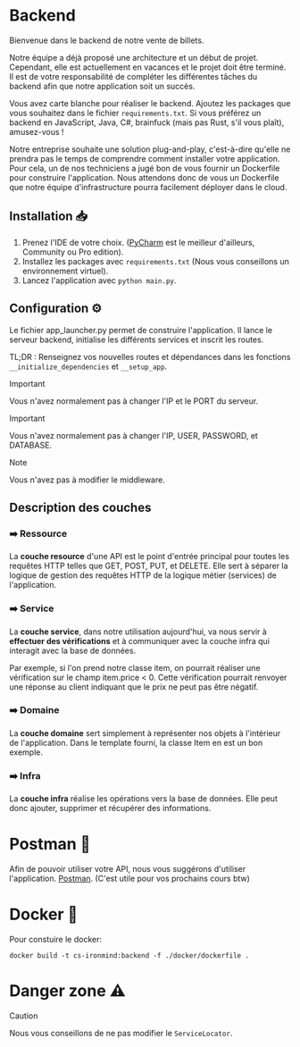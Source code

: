 # Backend

Bienvenue dans le backend de notre vente de billets.

Notre équipe a déjà proposé une architecture et un début de projet. Cependant, elle est actuellement en vacances et le projet doit être terminé. Il est de votre responsabilité de compléter les différentes tâches du backend afin que notre application soit un succès.

Vous avez carte blanche pour réaliser le backend. Ajoutez les packages que vous souhaitez dans le fichier `requirements.txt`. Si vous préférez un backend en JavaScript, Java, C#, brainfuck (mais pas Rust, s'il vous plaît), amusez-vous !

Notre entreprise souhaite une solution plug-and-play, c'est-à-dire qu'elle ne prendra pas le temps de comprendre comment installer votre application. Pour cela, un de nos techniciens a jugé bon de vous fournir un Dockerfile pour construire l'application. Nous attendons donc de vous un Dockerfile que notre équipe d'infrastructure pourra facilement déployer dans le cloud.

## Installation :inbox_tray: 
1. Prenez l'IDE de votre choix. ([PyCharm](https://www.jetbrains.com/pycharm/download/?source=google&medium=cpc&campaign=AMER_en_CA_PyCharm_Branded&term=pycharm&content=698987581431&gad_source=1&gclid=Cj0KCQjwveK4BhD4ARIsAKy6pMIW-uosTmAa9Js14EAwl1zDj7-BokIFOzjbAoFSRHsSIomY5lHiTQMaAiRJEALw_wcB&section=windows) est le meilleur d'ailleurs, Community ou Pro edition).
2. Installez les packages avec `requirements.txt` (Nous vous conseillons un environnement virtuel).
3. Lancez l'application avec `python main.py`.

## Configuration :gear:
Le fichier app_launcher.py permet de construire l'application. Il lance le serveur backend, initialise les différents services et inscrit les routes.

TL;DR : Renseignez vos nouvelles routes et dépendances dans les fonctions `__initialize_dependencies` et `__setup_app`.

> [!IMPORTANT]
> Vous n'avez normalement pas à changer l'IP et le PORT du serveur.

> [!IMPORTANT]
> Vous n'avez normalement pas à changer l'IP, USER, PASSWORD, et DATABASE.

> [!NOTE]
> Vous n'avez pas à modifier le middleware.

## Description des couches
### :arrow_right: Ressource
La **couche resource** d'une API est le point d'entrée principal pour toutes les requêtes HTTP telles que GET, POST, PUT, et DELETE. Elle sert à séparer la logique de gestion des requêtes HTTP de la logique métier (services) de l'application.

### :arrow_right: Service
La **couche service**, dans notre utilisation aujourd'hui, va nous servir à __effectuer des vérifications__ et à communiquer avec la couche infra qui interagit avec la base de données.

Par exemple, si l'on prend notre classe item, on pourrait réaliser une vérification sur le champ item.price < 0. Cette vérification pourrait renvoyer une réponse au client indiquant que le prix ne peut pas être négatif.
### :arrow_right: Domaine
La **couche domaine** sert simplement à représenter nos objets à l'intérieur de l'application. Dans le template fourni, la classe Item en est un bon exemple.

### :arrow_right: Infra
La **couche infra** réalise les opérations vers la base de données. Elle peut donc ajouter, supprimer et récupérer des informations.

# Postman :email:
Afin de pouvoir utiliser votre API, nous vous suggérons d'utiliser l'application. [Postman](https://www.postman.com/downloads/).
(C'est utile pour vos prochains cours btw)

# Docker :whale2:
Pour constuire le docker:
```commandline
docker build -t cs-ironmind:backend -f ./docker/dockerfile .
```

# Danger zone :warning:

> [!CAUTION]
> Nous vous conseillons de ne pas modifier le `ServiceLocator`.
